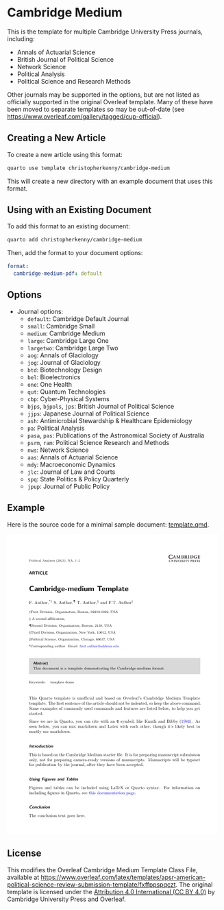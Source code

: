 
# Cambridge Medium

This is the template for multiple Cambridge University Press journals, including:

- Annals of Actuarial Science
- British Journal of Political Science
- Network Science
- Political Analysis
- Political Science and Research Methods

Other journals may be supported in the options, but are not listed as officially supported in the original Overleaf template. Many of these have been moved to separate templates so may be out-of-date (see <https://www.overleaf.com/gallery/tagged/cup-official>).

## Creating a New Article

To create a new article using this format:

```bash
quarto use template christopherkenny/cambridge-medium
```

This will create a new directory with an example document that uses this format.

## Using with an Existing Document

To add this format to an existing document:

```bash
quarto add christopherkenny/cambridge-medium
```

Then, add the format to your document options:

```yaml
format:
  cambridge-medium-pdf: default
```    

## Options

- Journal options:
  - `default`: Cambridge Default Journal
  - `small`: Cambridge Small
  - `medium`: Cambridge Medium
  - `large`: Cambridge Large One
  - `largetwo`: Cambridge Large Two
  - `aog`: Annals of Glaciology
  - `jog`: Journal of Glaciology
  - `btd`: Biotechnology Design
  - `bel`: Bioelectronics
  - `one`: One Health
  - `qut`: Quantum Technologies
  - `cbp`: Cyber-Physical Systems
  - `bjps`, `bjpols`, `jps`: British Journal of Political Science
  - `jjps`: Japanese Journal of Political Science
  - `ash`: Antimicrobial Stewardship \& Healthcare Epidemiology
  - `pa`: Political Analysis
  - `pasa`, `pas`: Publications of the Astronomical Society of Australia
  - `psrm`, `ram`: Political Science Research and Methods
  - `nws`: Network Science
  - `aas`: Annals of Actuarial Science
  - `mdy`: Macroeconomic Dynamics
  - `jlc`: Journal of Law and Courts
  - `spq`: State Politics & Policy Quarterly
  - `jpup`: Journal of Public Policy



## Example

Here is the source code for a minimal sample document: [template.qmd](template.qmd).

<!-- pdftools::pdf_convert('template.pdf',pages = 1)  -->
![[template.qmd](template.qmd)](template_1.png)

## License

This modifies the Overleaf Cambridge Medium Template Class File, available at <https://www.overleaf.com/latex/templates/apsr-american-political-science-review-submission-template/fxffppspqczt>. The original template is licensed under the [Attribution 4.0 International (CC BY 4.0)](https://creativecommons.org/licenses/by/4.0/) by Cambridge University Press and Overleaf.

